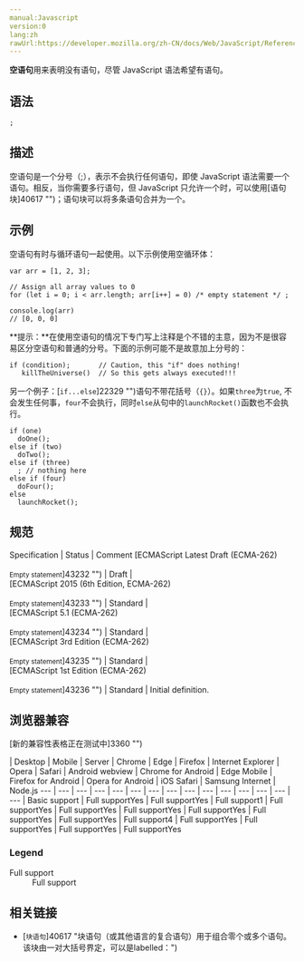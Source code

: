 ```yaml
---
manual:Javascript
version:0
lang:zh
rawUrl:https://developer.mozilla.org/zh-CN/docs/Web/JavaScript/Reference/Statements/Empty
---
```







**空语句**用来表明没有语句，尽管 JavaScript 语法希望有语句。


## 语法<a name="语法"></a>

```
;

```

## 描述<a name="描述"></a>


空语句是一个分号（;），表示不会执行任何语句，即使 JavaScript 语法需要一个语句。相反，当你需要多行语句，但 JavaScript 只允许一个时，可以使用[语句块]40617 "")；语句块可以将多条语句合并为一个。


## 示例<a name="示例"></a>


空语句有时与循环语句一起使用。以下示例使用空循环体：


```
var arr = [1, 2, 3];

// Assign all array values to 0
for (let i = 0; i < arr.length; arr[i++] = 0) /* empty statement */ ;

console.log(arr)
// [0, 0, 0]
```


**提示：**在使用空语句的情况下专门写上注释是个不错的主意，因为不是很容易区分空语句和普通的分号。下面的示例可能不是故意加上分号的：


```
if (condition);       // Caution, this "if" does nothing!
   killTheUniverse()  // So this gets always executed!!!
```


另一个例子：[`if...else`]22329 "")语句不带花括号（`{}`）。如果`three`为`true`, 不会发生任何事，`four`不会执行，同时`else`从句中的`launchRocket()`函数也不会执行。


```
if (one)
  doOne();
else if (two)
  doTwo();
else if (three)
  ; // nothing here
else if (four)
  doFour();
else
  launchRocket();
```

## 规范<a name="规范"></a>

Specification | Status | Comment 
[ECMAScript Latest Draft (ECMA-262)<br></br><small>Empty statement</small>]43232 "") | Draft |  
[ECMAScript 2015 (6th Edition, ECMA-262)<br></br><small>Empty statement</small>]43233 "") | Standard |  
[ECMAScript 5.1 (ECMA-262)<br></br><small>Empty statement</small>]43234 "") | Standard |  
[ECMAScript 3rd Edition (ECMA-262)<br></br><small>Empty statement</small>]43235 "") | Standard |  
[ECMAScript 1st Edition (ECMA-262)<br></br><small>Empty statement</small>]43236 "") | Standard | Initial definition. 


## 浏览器兼容<a name="浏览器兼容"></a>
[新的兼容性表格正在测试中<i></i>]3360 "")

 | <abbr>Desktop<i></i></abbr> | <abbr>Mobile<i></i></abbr> | <abbr>Server<i></i></abbr> 
 | <abbr>Chrome<i></i></abbr> | <abbr>Edge<i></i></abbr> | <abbr>Firefox<i></i></abbr> | <abbr>Internet Explorer<i></i></abbr> | <abbr>Opera<i></i></abbr> | <abbr>Safari<i></i></abbr> | <abbr>Android webview<i></i></abbr> | <abbr>Chrome for Android<i></i></abbr> | <abbr>Edge Mobile<i></i></abbr> | <abbr>Firefox for Android<i></i></abbr> | <abbr>Opera for Android<i></i></abbr> | <abbr>iOS Safari<i></i></abbr> | <abbr>Samsung Internet<i></i></abbr> | <abbr>Node.js<i></i></abbr> 
 ---  |  ---  |  ---  |  ---  |  ---  |  ---  |  ---  |  ---  |  ---  |  ---  |  ---  |  ---  |  ---  |  ---  |  ---  | 
Basic support | <abbr>Full support</abbr>Yes | <abbr>Full support</abbr>Yes | <abbr>Full support</abbr>1 | <abbr>Full support</abbr>Yes | <abbr>Full support</abbr>Yes | <abbr>Full support</abbr>Yes | <abbr>Full support</abbr>Yes | <abbr>Full support</abbr>Yes | <abbr>Full support</abbr>Yes | <abbr>Full support</abbr>4 | <abbr>Full support</abbr>Yes | <abbr>Full support</abbr>Yes | <abbr>Full support</abbr>Yes | <abbr>Full support</abbr>Yes 


### Legend<a name="Legend"></a>
<dl><dt id=''><abbr>Full support</abbr></dt><dd>Full support</dd></dl>

## 相关链接<a name="See_also"></a>

* [`块语句`]40617 "块语句（或其他语言的复合语句）用于组合零个或多个语句。该块由一对大括号界定，可以是labelled：")



